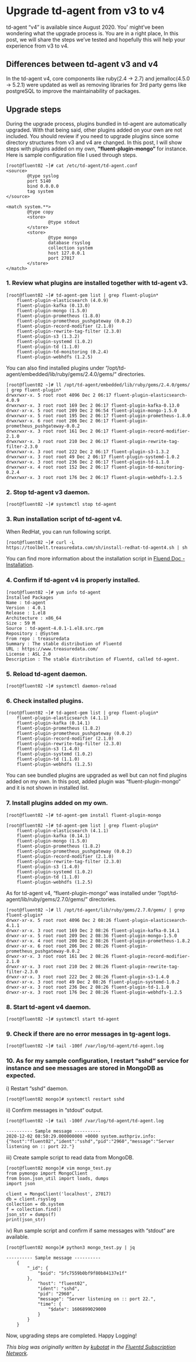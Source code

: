 # Upgrade td-agent from v3 to v4

td-agent “v4” is available since August 2020. You' might’ve been wondering what the upgrade process is. 
You are in a right place, In this post, we will share the steps we’ve tested and hopefully this will help your experience from v3 to v4.

## Differences between td-agent v3 and v4

In the td-agent v4, core components like ruby(2.4 -> 2.7) and jemalloc(4.5.0 -> 5.2.1) were updated as well as removing libraries for 3rd party gems like postgreSQL  to improve the maintainability of packages. 

## Upgrade steps

During the upgrade process, plugins bundled in td-agent are automatically upgraded. With that being said, other plugins added on your own are not included. You should review if you need to upgrade plugins since some directory structures from v3 and v4 are changed.
In this post, I will show steps with plugins added on my own, **“fluent-plugin-mongo“** for instance. Here is sample configuration file I used through steps.

```
[root@fluent02 ~]# cat /etc/td-agent/td-agent.conf
<source>
        @type syslog
        port 5140
        bind 0.0.0.0
        tag system
</source>

<match system.**>
        @type copy
        <store>
                @type stdout
        </store>
        <store>
                @type mongo
                database rsyslog
                collection system
                host 127.0.0.1
                port 27017
        </store>
</match>
```

### 1. Review what plugins are installed together with td-agent v3.  
```
[root@fluent02 ~]# td-agent-gem list | grep fluent-plugin*
    fluent-plugin-elasticsearch (4.0.9)
    fluent-plugin-kafka (0.13.0)
    fluent-plugin-mongo (1.5.0)
    fluent-plugin-prometheus (1.8.0)
    fluent-plugin-prometheus_pushgateway (0.0.2)
    fluent-plugin-record-modifier (2.1.0)
    fluent-plugin-rewrite-tag-filter (2.3.0)
    fluent-plugin-s3 (1.3.2)
    fluent-plugin-systemd (1.0.2)
    fluent-plugin-td (1.1.0)
    fluent-plugin-td-monitoring (0.2.4)
    fluent-plugin-webhdfs (1.2.5)
```

You can also find installed plugins under “/opt/td-agent/embedded/lib/ruby/gems/2.4.0/gems/“ directories.
```
[root@fluent02 ~]# ll /opt/td-agent/embedded/lib/ruby/gems/2.4.0/gems/ | grep fluent-plugin*
drwxrwxr-x. 5 root root 4096 Dec 2 06:17 fluent-plugin-elasticsearch-4.0.9
drwxrwxr-x. 3 root root 169 Dec 2 06:17 fluent-plugin-kafka-0.13.0
drwxr-xr-x. 5 root root 209 Dec 2 06:54 fluent-plugin-mongo-1.5.0
drwxrwxr-x. 5 root root 195 Dec 2 06:17 fluent-plugin-prometheus-1.8.0
drwxrwxr-x. 6 root root 206 Dec 2 06:17 fluent-plugin-prometheus_pushgateway-0.0.2
drwxrwxr-x. 3 root root 161 Dec 2 06:17 fluent-plugin-record-modifier-2.1.0
drwxrwxr-x. 3 root root 210 Dec 2 06:17 fluent-plugin-rewrite-tag-filter-2.3.0
drwxrwxr-x. 3 root root 222 Dec 2 06:17 fluent-plugin-s3-1.3.2
drwxrwxr-x. 3 root root 49 Dec 2 06:17 fluent-plugin-systemd-1.0.2
drwxrwxr-x. 3 root root 236 Dec 2 06:17 fluent-plugin-td-1.1.0
drwxrwxr-x. 4 root root 152 Dec 2 06:17 fluent-plugin-td-monitoring-0.2.4
drwxrwxr-x. 3 root root 176 Dec 2 06:17 fluent-plugin-webhdfs-1.2.5
```

### 2. Stop td-agent v3 daemon.
```
[root@fluent02 ~]# systemctl stop td-agent
```
### 3. Run installation script of td-agent v4.

When RedHat, you can run following script.
```
[root@fluent02 ~]# curl -L https://toolbelt.treasuredata.com/sh/install-redhat-td-agent4.sh | sh
```

You can find more information about the installation script in [Fluend Doc - Installation](https://docs.fluentd.org/installation).

### 4. Confirm if td-agent v4 is properly installed.
```
[root@fluent02 ~]# yum info td-agent
Installed Packages
Name : td-agent
Version : 4.0.1
Release : 1.el8
Architecture : x86_64
Size : 59 M
Source : td-agent-4.0.1-1.el8.src.rpm
Repository : @System
From repo : treasuredata
Summary : The stable distribution of Fluentd
URL : https://www.treasuredata.com/
License : ASL 2.0
Description : The stable distribution of Fluentd, called td-agent.
```

### 5. Reload td-agent daemon.
```
[root@fluent02 ~]# systemctl daemon-reload
```

### 6. Check installed plugins. 
```
[root@fluent02 ~]# td-agent-gem list | grep fluent-plugin*
    fluent-plugin-elasticsearch (4.1.1)
    fluent-plugin-kafka (0.14.1)
    fluent-plugin-prometheus (1.8.2)
    fluent-plugin-prometheus_pushgateway (0.0.2)
    fluent-plugin-record-modifier (2.1.0)
    fluent-plugin-rewrite-tag-filter (2.3.0)
    fluent-plugin-s3 (1.4.0)
    fluent-plugin-systemd (1.0.2)
    fluent-plugin-td (1.1.0)
    fluent-plugin-webhdfs (1.2.5)
 ```

You can see bundled plugins are upgraded as well but can not find plugins added on my own. In this post, added plugin was “fluent-plugin-mongo“ and it is not shown in installed list.

### 7. Install plugins added on my own.
```
[root@fluent02 ~]# td-agent-gem install fluent-plugin-mongo

[root@fluent02 ~]# td-agent-gem list | grep fluent-plugin*
    fluent-plugin-elasticsearch (4.1.1)
    fluent-plugin-kafka (0.14.1)
    fluent-plugin-mongo (1.5.0)
    fluent-plugin-prometheus (1.8.2)
    fluent-plugin-prometheus_pushgateway (0.0.2)
    fluent-plugin-record-modifier (2.1.0)
    fluent-plugin-rewrite-tag-filter (2.3.0)
    fluent-plugin-s3 (1.4.0)
    fluent-plugin-systemd (1.0.2)
    fluent-plugin-td (1.1.0)
    fluent-plugin-webhdfs (1.2.5)
 ```
 
 As for td-agent v4, “fluent-plugin-mongo“ was installed under “/opt/td-agent/lib/ruby/gems/2.7.0/gems/” directories.
 
 ```
[root@fluent02 ~]# ll /opt/td-agent/lib/ruby/gems/2.7.0/gems/ | grep fluent-plugin*
drwxr-xr-x. 5 root root 4096 Dec 2 08:26 fluent-plugin-elasticsearch-4.1.1
drwxr-xr-x. 3 root root 169 Dec 2 08:26 fluent-plugin-kafka-0.14.1
drwxr-xr-x. 5 root root 209 Dec 2 08:36 fluent-plugin-mongo-1.5.0
drwxr-xr-x. 4 root root 200 Dec 2 08:26 fluent-plugin-prometheus-1.8.2
drwxr-xr-x. 6 root root 206 Dec 2 08:26 fluent-plugin-prometheus_pushgateway-0.0.2
drwxr-xr-x. 3 root root 161 Dec 2 08:26 fluent-plugin-record-modifier-2.1.0
drwxr-xr-x. 3 root root 210 Dec 2 08:26 fluent-plugin-rewrite-tag-filter-2.3.0
drwxr-xr-x. 3 root root 222 Dec 2 08:26 fluent-plugin-s3-1.4.0
drwxr-xr-x. 3 root root 49 Dec 2 08:26 fluent-plugin-systemd-1.0.2
drwxr-xr-x. 3 root root 236 Dec 2 08:26 fluent-plugin-td-1.1.0
drwxr-xr-x. 3 root root 176 Dec 2 08:26 fluent-plugin-webhdfs-1.2.5
```

### 8. Start td-agent v4 daemon.
```
[root@fluent02 ~]# systemctl start td-agent
```

### 9. Check if there are no error messages in tg-agent logs.
```
[root@fluent02 ~]# tail -100f /var/log/td-agent/td-agent.log
```
### 10. As for my sample configuration, I restart “sshd“ service for instance and see messages are stored in MongoDB as expected. 

i) Restart “sshd“ daemon.

```
[root@fluent02 mongo]# systemctl restart sshd
```

ii) Confirm messages in “stdout“ output.

```
[root@fluent02 ~]# tail -100f /var/log/td-agent/td-agent.log

---------- Sample message ----------
2020-12-02 08:50:29.000000000 +0000 system.authpriv.info: {"host":"fluent02","ident":"sshd","pid":"2960","message":"Server listening on :: port 22."}
```

iii) Create sample script to read data from MongoDB.

```
[root@fluent02 mongo]# vim mongo_test.py
from pymongo import MongoClient
from bson.json_util import loads, dumps
import json

client = MongoClient('localhost', 27017)
db = client.rsyslog
collection = db.system
f = collection.find()
json_str = dumps(f)
print(json_str)
```

iv) Run sample script and confirm if same messages with “stdout“ are available.

```
[root@fluent02 mongo]# python3 mongo_test.py | jq

---------- Sample message ----------
    {
        "_id": {
            "$oid": "5fc7559b0bf9f80b84137e1f"
        },
            "host": "fluent02",
            "ident": "sshd",
            "pid": "2960",
            "message": "Server listening on :: port 22.",
            "time": {
                "$date": 1606899029000
            }
        }
    }
```

Now, upgrading steps are completed. Happy Logging!

*This blog was originally written by [kubotat](https://github.com/kubotat) in the [Fluentd Subscription Network](https://fluentd.ctc-america.com/blog/how-to-upgrade-td-agent).*
